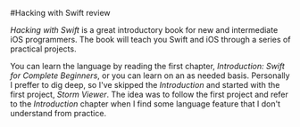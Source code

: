 #Hacking with Swift review

*Hacking with Swift* is a great introductory book for new and intermediate iOS programmers. The book will teach you Swift and iOS through a series of practical projects.

You can learn the language by reading the first chapter, *Introduction: Swift for Complete Beginners*, or you can learn on an as needed basis. Personally I preffer to dig deep, so I've skipped the *Introduction* and started with the first project, *Storm Viewer*. The idea was to follow the first project and refer to the *Introduction* chapter when I find some language feature that I don't understand from practice.



